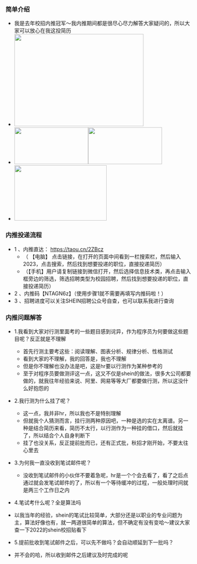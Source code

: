 ### 简单介绍
- 我是去年校招内推冠军～我内推期间都是很尽心尽力解答大家疑问的，所以大家可以放心在我这投简历
- <img width="350px" height="250px" src="https://uploadfiles.nowcoder.com/images/20220710/805557393_1657435008253/4A403C0AAE25B9FF1943196A2F6426A2" />
- <img width="200px" height="100px" src="https://uploadfiles.nowcoder.com/images/20220710/805557393_1657435301906/35C5493B15D914132C0AA4676E249322" /><img width="200px" height="100px" src="https://uploadfiles.nowcoder.com/images/20220710/805557393_1657435392497/D760E25043F0E943C067B36EAAB79601" />
- <img width="250px" height="150px" src="https://uploadfiles.nowcoder.com/images/20220710/805557393_1657435739709/CB16B0C93031A1AC075363B3969034BB" />

### 内推投递流程
- 1 、内推直达： https://taou.cn/2ZBcz
  - （ 【电脑】 点击链接，在打开的页面中间看到一栏搜索栏，然后输入2023，点击搜索，然后找到想要投递的职位，直接投递简历）
  - （【手机】用户请复制链接到微信打开，然后选择信息技术类，再点击输入框旁边的筛选，筛选招聘类型为校园招聘，然后找到想要投递的职位，直接投递简历）
- 2 、内推码【NTAGN6z】（使用步骤1就不需要再填写内推码啦！）
- 3 、招聘进度可以关注SHEIN招聘公众号自查，也可以联系我进行查询

### 内推问题解答
- 1.我看到大家对行测里面考的一些题目感到诧异，作为程序员为何要做这些题目呢？反正就是不理解
  - 首先行测主要考这些：阅读理解、图表分析、规律分析、性格测试
  - 看到大家的不理解，我的回答是，我也不理解
  - 但是你不理解也没办法是吧，这是hr要以行测作为某种参考的
  - 至于对程序员要做测评这一点，这又不仅是shein的做法，很多大公司都要做的，就我往年经验来说、阿里、网易等等大厂都要做行测，所以这没什么好抱怨的

- 2.我行测为什么挂了呢？
  - 这一点，我并非hr，所以我也不是特别理解
  - 但就我个人猜测而言，挂行测两种原因吧，一种是选的实在太离谱。另一种是结合简历来看，简历不太行，以行测作为一种挂的借口，然后就挂了，所以结合个人自身判断下
  - 挂了也没关系，反正提前批而已，还有正式批，秋招才刚开始，不要太往心里去

- 3.为何我一直没收到笔试邮件呢？
  - 没收到笔试邮件的小伙伴不要着急呢，hr是一个个会去看了，看了之后点通过就会发笔试邮件的了，所以有一个等待缓冲的过程，一般处理时间就是两三个工作日之内

- 4.笔试考什么呢？全是算法吗
 - 以我当年的经验，shein的笔试比较简单，大部分还是以职业的专业问题为主，算法好像也有，就一两道很简单的算法，但不确定有没有变哈～建议大家查一下2022的shein校招贴看下

- 5.提前批收到笔试邮件之后，可以先不做吗？会自动顺延到下一批吗？
 - 并不会的哈，所以收到邮件之后建议及时完成的呢